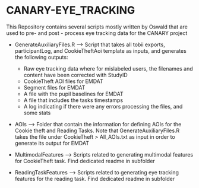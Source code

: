 # CANARY-EYE_TRACKING
This Repository contains several scripts mostly written by Oswald that are used to pre- and post - process eye tracking data for the CANARY project

* GenerateAuxiliaryFiles.R --> Script that takes all tobii exports, participantLog, and CookieTheftAoi template as inputs, and generates the following outputs:
  * Raw eye tracking data where for mislabeled users, the filenames and content have been corrected with StudyID
  * CookieTheft AOI files for EMDAT
  * Segment files for EMDAT
  * A file with the pupil baselines for EMDAT
  * A file that includes the tasks timestamps 
  * A log indicating if there were any errors processing the files, and some stats

* AOIs --> Folder that contain the information for defining AOIs for the Cookie theft and Reading Tasks. Note that GenerateAuxiliaryFiles.R takes the file under CookieTheft > All_AOIs.txt as input in order to generate its output for EMDAT

* MultimodalFeatures --> Scripts related to generating multimodal features for CookieTheft task. Find dedicated readme in subfolder

* ReadingTaskFeatures --> Scripts related to generating eye tracking features for the reading task. Find dedicated readme in subfolder
